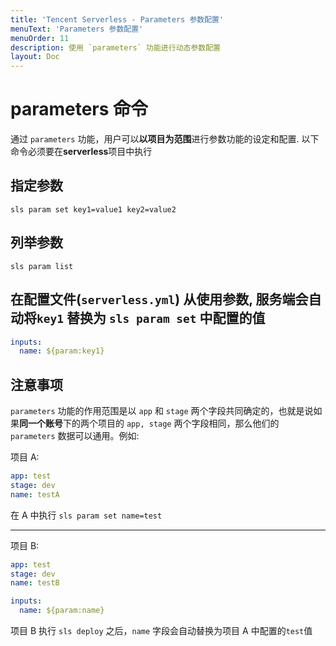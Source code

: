 ```yaml
---
title: 'Tencent Serverless - Parameters 参数配置'
menuText: 'Parameters 参数配置'
menuOrder: 11
description: 使用 `parameters` 功能进行动态参数配置
layout: Doc
---
```


# parameters 命令

通过 `parameters` 功能，用户可以**以项目为范围**进行参数功能的设定和配置. 以下命令必须要在**serverless**项目中执行

## 指定参数

`sls param set key1=value1 key2=value2`

## 列举参数

`sls param list`

## 在配置文件(`serverless.yml`) 从使用参数, 服务端会自动将`key1` 替换为 `sls param set` 中配置的值

```yaml
inputs:
  name: ${param:key1}
```

## 注意事项

`parameters` 功能的作用范围是以 `app` 和 `stage` 两个字段共同确定的，也就是说如果**同一个账号**下的两个项目的 `app, stage` 两个字段相同，那么他们的 `parameters` 数据可以通用。例如:

项目 A:

```yaml
app: test
stage: dev
name: testA
```

在 A 中执行 `sls param set name=test`

---

项目 B:

```yaml
app: test
stage: dev
name: testB

inputs:
  name: ${param:name}
```

项目 B 执行 `sls deploy` 之后，`name` 字段会自动替换为项目 A 中配置的`test`值
